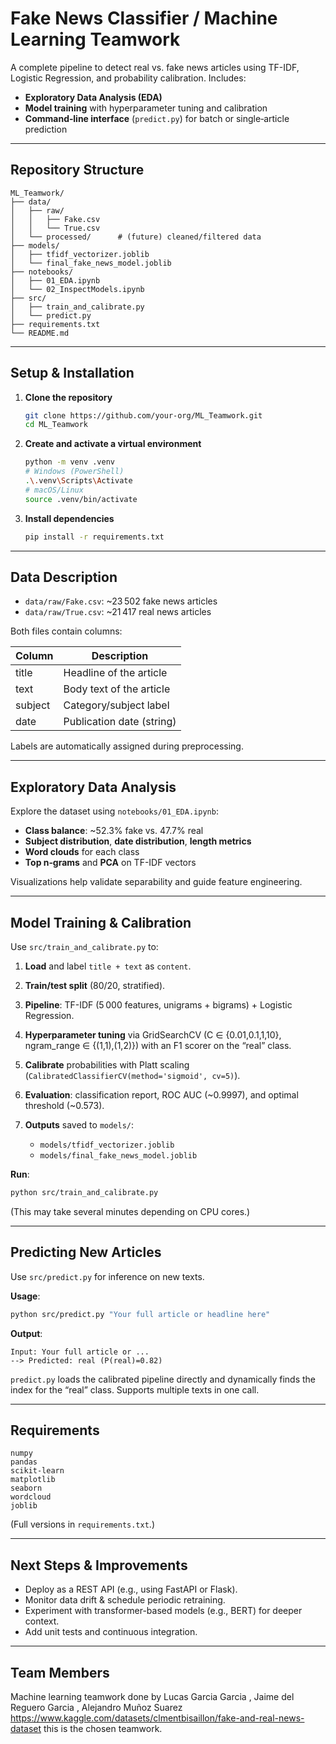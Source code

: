 # Fake News Classifier / Machine Learning Teamwork

A complete pipeline to detect real vs. fake news articles using TF-IDF, Logistic Regression, and probability calibration. Includes:

* **Exploratory Data Analysis (EDA)**
* **Model training** with hyperparameter tuning and calibration
* **Command‑line interface** (`predict.py`) for batch or single‑article prediction

---

## Repository Structure

```
ML_Teamwork/
├── data/
│   ├── raw/
│   │   ├── Fake.csv
│   │   └── True.csv
│   └── processed/      # (future) cleaned/filtered data
├── models/
│   ├── tfidf_vectorizer.joblib
│   └── final_fake_news_model.joblib
├── notebooks/
│   ├── 01_EDA.ipynb
│   └── 02_InspectModels.ipynb
├── src/
│   ├── train_and_calibrate.py
│   └── predict.py
├── requirements.txt
└── README.md
```

---

## Setup & Installation

1. **Clone the repository**

   ```bash
   git clone https://github.com/your-org/ML_Teamwork.git
   cd ML_Teamwork
   ```

2. **Create and activate a virtual environment**

   ```bash
   python -m venv .venv
   # Windows (PowerShell)
   .\.venv\Scripts\Activate
   # macOS/Linux
   source .venv/bin/activate
   ```

3. **Install dependencies**

   ```bash
   pip install -r requirements.txt
   ```

---

## Data Description

* `data/raw/Fake.csv`: \~23 502 fake news articles
* `data/raw/True.csv`: \~21 417 real news articles

Both files contain columns:

| Column  | Description               |
| ------- | ------------------------- |
| title   | Headline of the article   |
| text    | Body text of the article  |
| subject | Category/subject label    |
| date    | Publication date (string) |

Labels are automatically assigned during preprocessing.

---

## Exploratory Data Analysis

Explore the dataset using `notebooks/01_EDA.ipynb`:

* **Class balance**: \~52.3% fake vs. 47.7% real
* **Subject distribution**, **date distribution**, **length metrics**
* **Word clouds** for each class
* **Top n‑grams** and **PCA** on TF-IDF vectors

Visualizations help validate separability and guide feature engineering.

---

## Model Training & Calibration

Use `src/train_and_calibrate.py` to:

1. **Load** and label `title + text` as `content`.
2. **Train/test split** (80/20, stratified).
3. **Pipeline**: TF-IDF (5 000 features, unigrams + bigrams) + Logistic Regression.
4. **Hyperparameter tuning** via GridSearchCV (C ∈ {0.01,0.1,1,10}, ngram\_range ∈ {(1,1),(1,2)}) with an F1 scorer on the “real” class.
5. **Calibrate** probabilities with Platt scaling (`CalibratedClassifierCV(method='sigmoid', cv=5)`).
6. **Evaluation**: classification report, ROC AUC (\~0.9997), and optimal threshold (\~0.573).
7. **Outputs** saved to `models/`:

   * `models/tfidf_vectorizer.joblib`
   * `models/final_fake_news_model.joblib`

**Run**:

```bash
python src/train_and_calibrate.py
```

(This may take several minutes depending on CPU cores.)

---

## Predicting New Articles

Use `src/predict.py` for inference on new texts.

**Usage**:

```bash
python src/predict.py "Your full article or headline here"
```

**Output**:

```
Input: Your full article or ...
--> Predicted: real (P(real)=0.82)
```

`predict.py` loads the calibrated pipeline directly and dynamically finds the index for the “real” class. Supports multiple texts in one call.

---

## Requirements

```text
numpy
pandas
scikit-learn
matplotlib
seaborn
wordcloud
joblib
```

(Full versions in `requirements.txt`.)

---

## Next Steps & Improvements

* Deploy as a REST API (e.g., using FastAPI or Flask).
* Monitor data drift & schedule periodic retraining.
* Experiment with transformer-based models (e.g., BERT) for deeper context.
* Add unit tests and continuous integration.

---
## Team Members
Machine learning teamwork done by Lucas Garcia Garcia , Jaime del Reguero Garcia , Alejandro Muñoz Suarez
https://www.kaggle.com/datasets/clmentbisaillon/fake-and-real-news-dataset this is the chosen teamwork.

